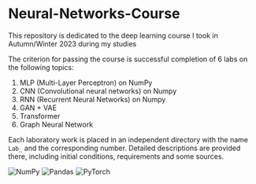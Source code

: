 # Neural-Networks-Course

This repository is dedicated to the deep learning course I took in Autumn/Winter 2023 during my studies

The criterion for passing the course is successful completion of 6 labs on the following topics:
1. MLP (Multi-Layer Perceptron) on NumPy
2. CNN (Convolutional neural networks) on Numpy
3. RNN (Recurrent Neural Networks) on Numpy
4. GAN + VAE
5. Transformer
6. Graph Neural Network

Each laboratory work is placed in an independent directory with the name `Lab_` and the corresponding number.
Detailed descriptions are provided there, including initial conditions, requirements and some sources.

![NumPy](https://img.shields.io/badge/numpy-%23013243.svg?style=for-the-badge&logo=numpy&logoColor=white) ![Pandas](https://img.shields.io/badge/pandas-%23150458.svg?style=for-the-badge&logo=pandas&logoColor=white) ![PyTorch](https://img.shields.io/badge/PyTorch-%23EE4C2C.svg?style=for-the-badge&logo=PyTorch&logoColor=white)